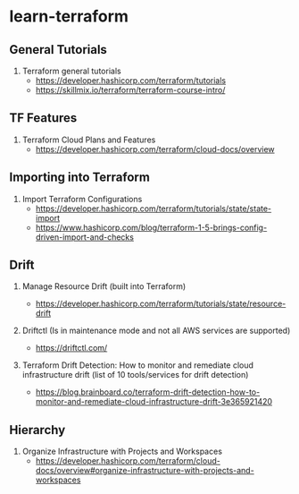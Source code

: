 # learn-terraform

## General Tutorials

1. Terraform general tutorials
    - https://developer.hashicorp.com/terraform/tutorials
    - https://skillmix.io/terraform/terraform-course-intro/

## TF Features

1. Terraform Cloud Plans and Features
    - https://developer.hashicorp.com/terraform/cloud-docs/overview

## Importing into Terraform

1. Import Terraform Configurations
    - https://developer.hashicorp.com/terraform/tutorials/state/state-import
    - https://www.hashicorp.com/blog/terraform-1-5-brings-config-driven-import-and-checks

## Drift

1. Manage Resource Drift (built into Terraform)
    - https://developer.hashicorp.com/terraform/tutorials/state/resource-drift

1. Driftctl (Is in maintenance mode and not all AWS services are supported)
    - https://driftctl.com/

1. Terraform Drift Detection: How to monitor and remediate cloud infrastructure drift (list of 10 tools/services for drift detection)
    - https://blog.brainboard.co/terraform-drift-detection-how-to-monitor-and-remediate-cloud-infrastructure-drift-3e365921420

## Hierarchy

1. Organize Infrastructure with Projects and Workspaces
    - https://developer.hashicorp.com/terraform/cloud-docs/overview#organize-infrastructure-with-projects-and-workspaces